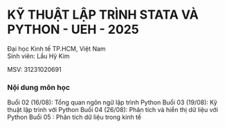 # KỸ THUẬT LẬP TRÌNH STATA VÀ PYTHON - UEH - 2025

Đại học Kinh tế TP.HCM, Việt Nam  
Sinh viên: Lầu Hỷ Kim

MSV: 31231020691

### Nội dung môn học

Buổi 02 (16/08): Tổng quan ngôn ngữ lập trình Python
Buổi 03 (19/08): Kỹ thuật lập trình với Python
Buổi 04 (26/08): Phân tích và hiển thị dữ liệu với Python
Buổi 05 :        Phân tích dữ liệu trong kinh tế

